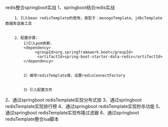 redis整合springboot实战
1、springboot结合redis实战

        1、引入bean redisTemplate的使用，类型于：monogoTemplate、jdbcTemplate数据库连接工具


        2、配置步骤:
            1)引入pom依赖，
            <dependency>
                 <groupId>org.springframework.boot</groupId>
                  <artifactId>spring-boot-starter-data-redis</artifactId>
            </dependency>


            2）编写redisTemplate类，设置redisConnectFactory


            3）引入配置文件
2、通过springboot redisTemplate实现分布式锁
3、通过springboot redisTemplate实现排行榜
4、通过springboot redisTemplate实现秒杀功能
5、通过springboot redisTemplate实现布隆过滤器
6、通过springboot redisTemplate整合lua脚本